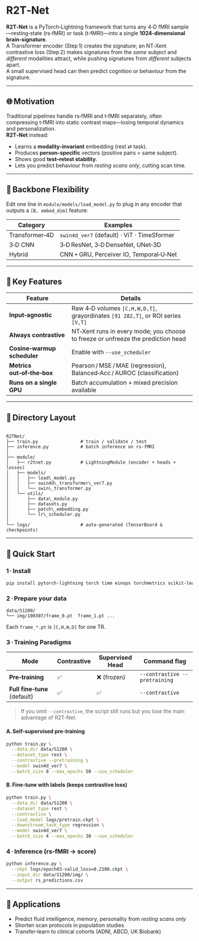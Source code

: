 # R2T‑Net

**R2T‑Net** is a PyTorch‑Lightning framework that turns any 4‑D fMRI sample—resting‑state (rs‑fMRI) or task (t‑fMRI)—into a single **1024‑dimensional brain‑signature**.  
A Transformer encoder (Step 1) creates the signature; an NT‑Xent contrastive loss (Step 2) makes signatures from the *same* subject and *different* modalities attract, while pushing signatures from *different* subjects apart.  
A small supervised head can then predict cognition or behaviour from the signature.

---

## 🌐 Motivation

Traditional pipelines handle rs‑fMRI and t‑fMRI separately, often compressing t‑fMRI into static contrast maps—losing temporal dynamics and personalization.  
**R2T‑Net** instead:

* Learns a **modality‑invariant** embedding (rest ⇄ task).  
* Produces **person‑specific** vectors (positive pairs = same subject).  
* Shows good **test–retest stability**.  
* Lets you predict behaviour from *resting scans only*, cutting scan time.

---

## 🧱 Backbone Flexibility

Edit one line in `module/models/load_model.py` to plug in any encoder that outputs a `[B, embed_dim]` feature:

| Category           | Examples |
|--------------------|----------|
| Transformer‑4D     | `swin4d_ver7` (default) ·  ViT · TimeSformer |
| 3‑D CNN            | 3‑D ResNet, 3‑D DenseNet, UNet‑3D |
| Hybrid             | CNN + GRU, Perceiver IO, Temporal‑U‑Net |

---

## 🔧 Key Features

| Feature | Details |
|---------|---------|
| **Input‑agnostic** | Raw 4‑D volumes `[C,H,W,D,T]`, grayordinates `[91 282,T]`, or ROI series `[V,T]` |
| **Always contrastive** | NT‑Xent runs in every mode; you choose to freeze or unfreeze the prediction head |
| **Cosine‑warmup scheduler** | Enable with `--use_scheduler` |
| **Metrics out‑of‑the‑box** | Pearson / MSE / MAE (regression), Balanced‑Acc / AUROC (classification) |
| **Runs on a single GPU** | Batch accumulation + mixed precision available |

---

## 📁 Directory Layout

```

R2TNet/
├── train.py                # train / validate / test
├── inference.py            # batch inference on rs‑fMRI
│
├── module/
│   ├── r2tnet.py           # LightningModule (encoder + heads + losses)
│   ├── models/
│   │   ├── load\_model.py
│   │   ├── swin4d\_transformer\_ver7.py
│   │   └── swin\_transformer.py
│   └── utils/
│       ├── data\_module.py
│       ├── datasets.py
│       ├── patch\_embedding.py
│       └── lr\_scheduler.py
│
└── logs/                   # auto‑generated (TensorBoard & checkpoints)

````

---

## 🚀 Quick Start

### 1 · Install

```bash
pip install pytorch-lightning torch timm einops torchmetrics scikit-learn
````

### 2 · Prepare your data

```
data/S1200/
└── img/100307/frame_0.pt  frame_1.pt ...
```

Each `frame_*.pt` is `[C,H,W,D]` for one TR.

### 3 · Training Paradigms

| Mode                         | Contrastive | Supervised Head | Command flag                  |
| ---------------------------- | ----------- | --------------- | ----------------------------- |
| **Pre‑training**             | ✅           | ❌ (frozen)      | `--contrastive --pretraining` |
| **Full fine‑tune** (default) | ✅           | ✅               | `--contrastive`               |

> If you omit `--contrastive`, the script still runs but you lose the main advantage of R2T‑Net.

#### A. Self‑supervised pre‑training

```bash
python train.py \
  --data_dir data/S1200 \
  --dataset_type rest \
  --contrastive --pretraining \
  --model swin4d_ver7 \
  --batch_size 8 --max_epochs 50 --use_scheduler
```

#### B. Fine‑tune with labels (keeps contrastive loss)

```bash
python train.py \
  --data_dir data/S1200 \
  --dataset_type rest \
  --contrastive \
  --load_model logs/pretrain.ckpt \
  --downstream_task_type regression \
  --model swin4d_ver7 \
  --batch_size 4 --max_epochs 30 --use_scheduler
```

### 4 · Inference (rs‑fMRI → score)

```bash
python inference.py \
  --ckpt logs/epoch03-valid_loss=0.2100.ckpt \
  --input_dir data/S1200/img/ \
  --output rs_predictions.csv
```

---

## 🧠 Applications

* Predict fluid intelligence, memory, personality from *resting scans only*
* Shorten scan protocols in population studies
* Transfer‑learn to clinical cohorts (ADNI, ABCD, UK Biobank)
